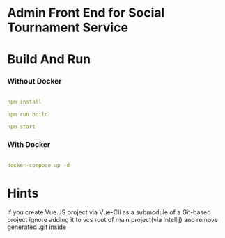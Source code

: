 # Admin Front End for Social Tournament Service

# Build And Run

### Without Docker
```yaml

npm install 

npm run build

npm start

```

### With Docker
````yaml

docker-compose up -d
````


# Hints

If you create Vue.JS project via Vue-Cli as a submodule of a Git-based project
 ignore adding it to vcs root of main project(via Intellij) and remove generated .git inside 